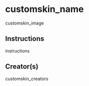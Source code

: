 # customskin_name

customskin_image

## Instructions

instructions

## Creator(s)

customskin_creators